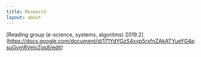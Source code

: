 ```yaml
---
title: Research
layout: about
---
```


[Reading group (e-science, systems, algoritms) 2019.2] (https://docs.google.com/document/d/171YdYGzS4xvp5rxfnZAkATYueYG4psuGymRVelyZgs8/edit)

